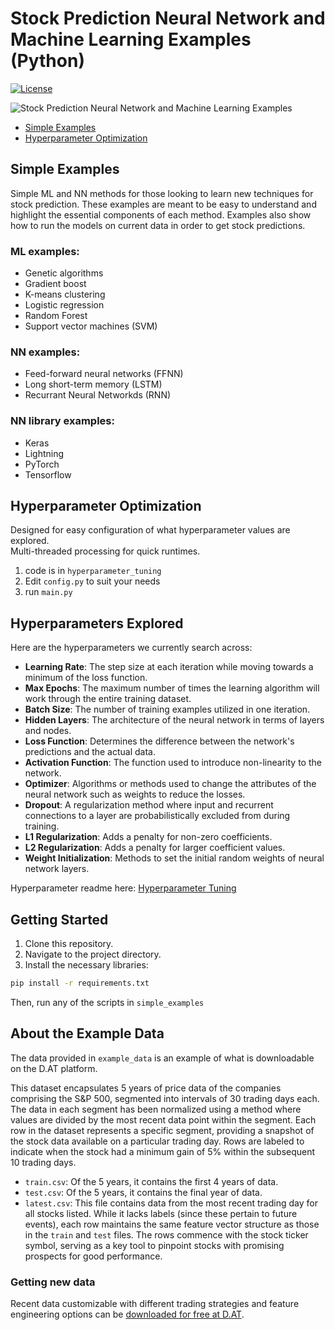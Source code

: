 # Stock Prediction Neural Network and Machine Learning Examples (Python)

[![License](https://img.shields.io/badge/License-Apache_2.0-blue.svg)](https://opensource.org/licenses/Apache-2.0)

![Stock Prediction Neural Network and Machine Learning Examples ](https://repository-images.githubusercontent.com/669594930/1b661bb8-d5d8-40ad-9d94-c3084f3df2fc)

* [Simple Examples](#simple-examples)
* [Hyperparameter Optimization](#hyperparameter-optimization)

## Simple Examples

Simple ML and NN methods for those looking to learn new techniques for
stock prediction. These examples are meant to be easy to understand and highlight the essential components of each
method. Examples also show how to run the models on current data in order to get stock predictions.

### ML examples:
* Genetic algorithms
* Gradient boost
* K-means clustering
* Logistic regression
* Random Forest
* Support vector machines (SVM)

### NN examples:
* Feed-forward neural networks (FFNN)
* Long short-term memory (LSTM)
* Recurrant Neural Networkds (RNN)

### NN library examples:
* Keras
* Lightning
* PyTorch
* Tensorflow

## Hyperparameter Optimization
Designed for easy configuration of what hyperparameter values are explored.  
Multi-threaded processing for quick runtimes.

1. code is in `hyperparameter_tuning`
2. Edit `config.py` to suit your needs
3. run `main.py`

## Hyperparameters Explored

Here are the hyperparameters we currently search across:

- **Learning Rate**: The step size at each iteration while moving towards a minimum of the loss function.
- **Max Epochs**: The maximum number of times the learning algorithm will work through the entire training dataset.
- **Batch Size**: The number of training examples utilized in one iteration.
- **Hidden Layers**: The architecture of the neural network in terms of layers and nodes.
- **Loss Function**: Determines the difference between the network's predictions and the actual data.
- **Activation Function**: The function used to introduce non-linearity to the network.
- **Optimizer**: Algorithms or methods used to change the attributes of the neural network such as weights to reduce the
  losses.
- **Dropout**: A regularization method where input and recurrent connections to a layer are probabilistically excluded
  from during training.
- **L1 Regularization**: Adds a penalty for non-zero coefficients.
- **L2 Regularization**: Adds a penalty for larger coefficient values.
- **Weight Initialization**: Methods to set the initial random weights of neural network layers.

Hyperparameter readme here:  [Hyperparameter Tuning](hyperparameter_tuning/README.md)

## Getting Started

1. Clone this repository.
2. Navigate to the project directory.
3. Install the necessary libraries:

```bash
pip install -r requirements.txt
```

Then, run any of the scripts in `simple_examples`

## About the Example Data

The data provided in `example_data` is an example of what is downloadable on the D.AT platform.

This dataset encapsulates 5 years of price data of the companies comprising the S&P 500,
segmented into intervals of 30 trading days each. The data in each segment
has been normalized using a method where values are divided by the most
recent data point within the segment. Each row in the dataset represents a
specific segment, providing a snapshot of the stock data available on a
particular trading day. Rows are labeled to indicate when the
stock had a minimum gain of 5% within the subsequent 10 trading days.

* `train.csv`: Of the 5 years, it contains the first 4 years of data.
* `test.csv`: Of the 5 years, it contains the final year of data.
* `latest.csv`: This file contains data from the most recent trading
  day for all stocks listed. While it lacks labels (since these pertain to future events),
  each row maintains the same feature vector structure as those in the `train` and `test`
  files. The rows commence with the stock ticker symbol, serving as a key tool to pinpoint
  stocks with promising prospects for good performance.

### Getting new data

Recent data customizable with different trading strategies and feature engineering options can be [downloaded for free
at D.AT](https://d.at/ref/github-python-examples).


